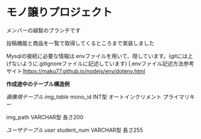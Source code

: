 # モノ譲りプロジェクト

メンバーの越智のブランチです

投稿機能と商品を一覧で取得してくるところまで実装しました

Mysqlの接続に必要な情報は.envファイルを用いて、隠しています。(gitには上げないように.gitignoreファイルに記述しています)
[.envファイル記述方法参考サイト]https://maku77.github.io/nodejs/env/dotenv.html

**作成途中のテーブル構造例**

*画像用テーブル img_table*
mono_id INT型 オートインクリメント プライマリキー

img_path VARCHAR型 長さ200

*ユーザテーブル user*
student_num VARCHAR型 長さ255